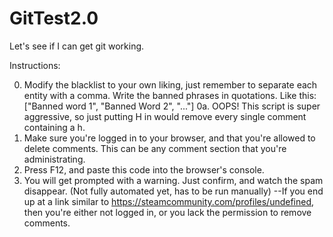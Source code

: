 # GitTest2.0
Let's see if I can get git working.

Instructions:

0. Modify the blacklist to your own liking, just remember to separate each entity with a comma. Write the banned phrases in quotations. Like this: ["Banned word 1", "Banned Word 2", "..."]
0a. OOPS! This script is super aggressive, so just putting H in would remove every single comment containing a h.
1. Make sure you're logged in to your browser, and that you're allowed to delete comments. This can be any comment section that you're administrating.
2. Press F12, and paste this code into the browser's console.
3. You will get prompted with a warning. Just confirm, and watch the spam disappear. (Not fully automated yet, has to be run manually)
--If you end up at a link similar to https://steamcommunity.com/profiles/undefined, then you're either not logged in, or you lack the permission to remove comments.
